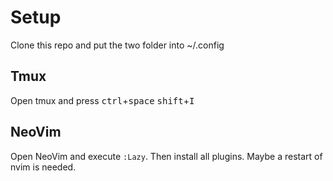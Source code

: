 # Setup

Clone this repo and put the two folder into ~/.config

## Tmux

Open tmux and press <kbd>ctrl</kbd>+<kbd>space</kbd> <kbd>shift</kbd>+<kbd>I</kbd>

## NeoVim

Open NeoVim and execute `:Lazy`. Then install all plugins. Maybe a restart of nvim is needed.

